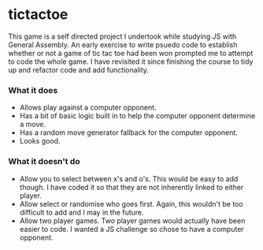 # tictactoe

This game is a self directed project I undertook while studying JS with General Assembly. An early exercise to write psuedo code to establish whether or not a game of tic tac toe had been won prompted me to attempt to code the whole game. I have revisited it since finishing the course to tidy up and refactor code and add functionality.

### What it does
- Allows play against a computer opponent.
- Has a bit of basic logic built in to help the computer opponent determine a move.
- Has a random move generator fallback for the computer opponent.
- Looks good.

### What it doesn't do
- Allow you to select between x's and o's. This would be easy to add though. I have coded it so that they are not inherently linked to either player.
- Allow select or randomise who goes first. Again, this wouldn't be too difficult to add and I may in the future.
- Allow two player games. Two player games would actually have been easier to code. I wanted a JS challenge so chose to have a computer opponent.
